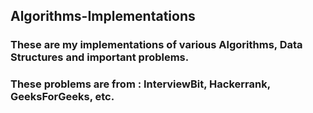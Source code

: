 ## Algorithms-Implementations
### These are my implementations of various Algorithms, Data Structures and important problems.
### These problems are from : InterviewBit, Hackerrank, GeeksForGeeks, etc.


